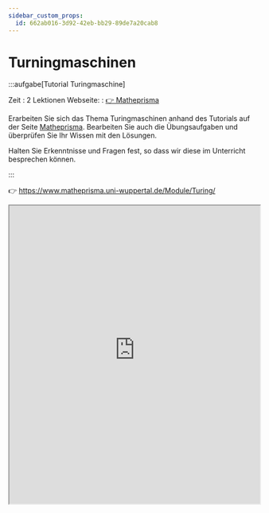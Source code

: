```yaml
---
sidebar_custom_props:
  id: 662ab016-3d92-42eb-bb29-89de7a20cab8
---
```

# Turningmaschinen


:::aufgabe[Tutorial Turingmaschine]
<Answer type="state" webKey="eb38483d-31b8-46c6-8008-995a9817c4a7" />

Zeit
: 2 Lektionen
Webseite:
: [👉 Matheprisma](https://www.matheprisma.uni-wuppertal.de/Module/Turing/)


Erarbeiten Sie sich das Thema Turingmaschinen anhand des Tutorials auf der Seite [Matheprisma](https://www.matheprisma.uni-wuppertal.de/Module/Turing/). Bearbeiten Sie auch die Übungsaufgaben und überprüfen Sie Ihr Wissen mit den Lösungen.

Halten Sie Erkenntnisse und Fragen fest, so dass wir diese im Unterricht besprechen können.

<Answer type="text" webKey="e1a2e4cb-e7a3-425d-b3ed-92ceba8568cd" placeholder="✍️ Notizen" />
:::

👉 https://www.matheprisma.uni-wuppertal.de/Module/Turing/

<iframe src="https://www.matheprisma.uni-wuppertal.de/Module/Turing/" width="100%" height="600px" />

